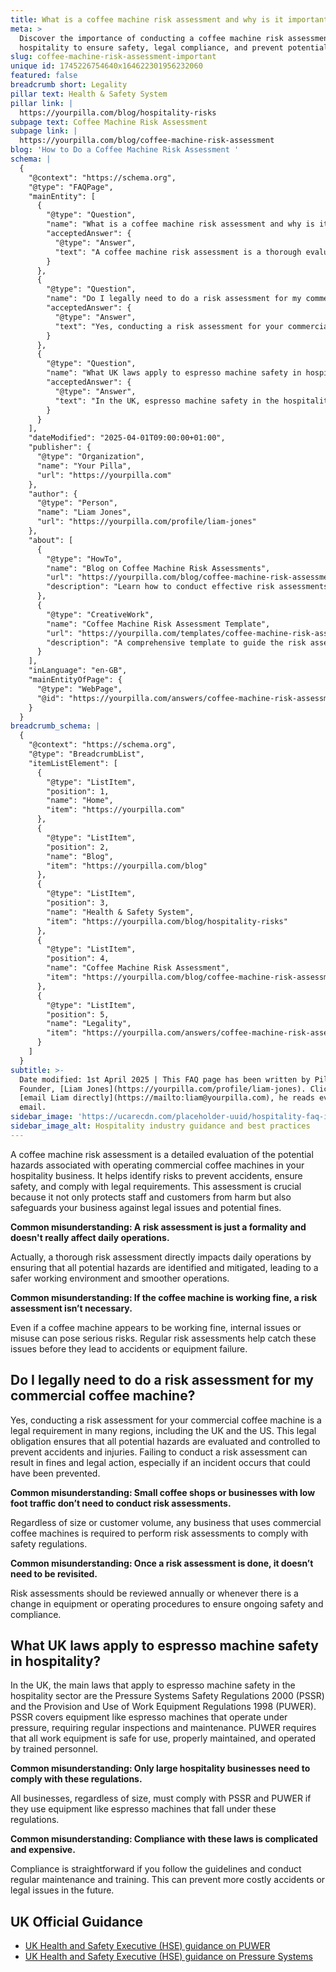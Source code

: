 ```yaml
---
title: What is a coffee machine risk assessment and why is it important?
meta: >
  Discover the importance of conducting a coffee machine risk assessment in
  hospitality to ensure safety, legal compliance, and prevent potential hazards.
slug: coffee-machine-risk-assessment-important
unique id: 1745226754640x164622301956232060
featured: false
breadcrumb short: Legality
pillar text: Health & Safety System
pillar link: |
  https://yourpilla.com/blog/hospitality-risks
subpage text: Coffee Machine Risk Assessment
subpage link: |
  https://yourpilla.com/blog/coffee-machine-risk-assessment
blog: 'How to Do a Coffee Machine Risk Assessment '
schema: |
  {
    "@context": "https://schema.org",
    "@type": "FAQPage",
    "mainEntity": [
      {
        "@type": "Question",
        "name": "What is a coffee machine risk assessment and why is it important?",
        "acceptedAnswer": {
          "@type": "Answer",
          "text": "A coffee machine risk assessment is a thorough evaluation of possible hazards related to operating commercial coffee machines. It's essential as it helps in identifying risks to prevent accidents, ensure safety, and comply with legal requirements, thus protecting both staff and customers as well as safeguarding the business against legal actions and fines."
        }
      },
      {
        "@type": "Question",
        "name": "Do I legally need to do a risk assessment for my commercial coffee machine?",
        "acceptedAnswer": {
          "@type": "Answer",
          "text": "Yes, conducting a risk assessment for your commercial coffee machine is legally required in many regions, including the UK and the US. This requirement helps ensure that all potential hazards are evaluated and managed to prevent accidents and injuries."
        }
      },
      {
        "@type": "Question",
        "name": "What UK laws apply to espresso machine safety in hospitality?",
        "acceptedAnswer": {
          "@type": "Answer",
          "text": "In the UK, espresso machine safety in the hospitality sector is governed by the Pressure Systems Safety Regulations 2000 (PSSR) and the Provision and Use of Work Equipment Regulations 1998 (PUWER). These regulations mandate regular inspections, maintenance, and operation by trained personnel to ensure safety."
        }
      }
    ],
    "dateModified": "2025-04-01T09:00:00+01:00",
    "publisher": {
      "@type": "Organization",
      "name": "Your Pilla",
      "url": "https://yourpilla.com"
    },
    "author": {
      "@type": "Person",
      "name": "Liam Jones",
      "url": "https://yourpilla.com/profile/liam-jones"
    },
    "about": [
      {
        "@type": "HowTo",
        "name": "Blog on Coffee Machine Risk Assessments",
        "url": "https://yourpilla.com/blog/coffee-machine-risk-assessment",
        "description": "Learn how to conduct effective risk assessments for commercial coffee machines to ensure safety and compliance with legal requirements."
      },
      {
        "@type": "CreativeWork",
        "name": "Coffee Machine Risk Assessment Template",
        "url": "https://yourpilla.com/templates/coffee-machine-risk-assessment",
        "description": "A comprehensive template to guide the risk assessment of commercial coffee machines, ensuring thorough evaluation and documentation."
      }
    ],
    "inLanguage": "en-GB",
    "mainEntityOfPage": {
      "@type": "WebPage",
      "@id": "https://yourpilla.com/answers/coffee-machine-risk-assessment-important"
    }
  }
breadcrumb_schema: |
  {
    "@context": "https://schema.org",
    "@type": "BreadcrumbList",
    "itemListElement": [
      {
        "@type": "ListItem",
        "position": 1,
        "name": "Home",
        "item": "https://yourpilla.com"
      },
      {
        "@type": "ListItem",
        "position": 2,
        "name": "Blog",
        "item": "https://yourpilla.com/blog"
      },
      {
        "@type": "ListItem",
        "position": 3,
        "name": "Health & Safety System",
        "item": "https://yourpilla.com/blog/hospitality-risks"
      },
      {
        "@type": "ListItem",
        "position": 4,
        "name": "Coffee Machine Risk Assessment",
        "item": "https://yourpilla.com/blog/coffee-machine-risk-assessment"
      },
      {
        "@type": "ListItem",
        "position": 5,
        "name": "Legality",
        "item": "https://yourpilla.com/answers/coffee-machine-risk-assessment-important"
      }
    ]
  }
subtitle: >-
  Date modified: 1st April 2025 | This FAQ page has been written by Pilla
  Founder, [Liam Jones](https://yourpilla.com/profile/liam-jones). Click to
  [email Liam directly](https://mailto:liam@yourpilla.com), he reads every
  email.
sidebar_image: 'https://ucarecdn.com/placeholder-uuid/hospitality-faq-image.jpg'
sidebar_image_alt: Hospitality industry guidance and best practices
---
```

A coffee machine risk assessment is a detailed evaluation of the potential hazards associated with operating commercial coffee machines in your hospitality business. It helps identify risks to prevent accidents, ensure safety, and comply with legal requirements. This assessment is crucial because it not only protects staff and customers from harm but also safeguards your business against legal issues and potential fines.

**Common misunderstanding: A risk assessment is just a formality and doesn't really affect daily operations.**

Actually, a thorough risk assessment directly impacts daily operations by ensuring that all potential hazards are identified and mitigated, leading to a safer working environment and smoother operations.

**Common misunderstanding: If the coffee machine is working fine, a risk assessment isn’t necessary.**

Even if a coffee machine appears to be working fine, internal issues or misuse can pose serious risks. Regular risk assessments help catch these issues before they lead to accidents or equipment failure.

## Do I legally need to do a risk assessment for my commercial coffee machine?

Yes, conducting a risk assessment for your commercial coffee machine is a legal requirement in many regions, including the UK and the US. This legal obligation ensures that all potential hazards are evaluated and controlled to prevent accidents and injuries. Failing to conduct a risk assessment can result in fines and legal action, especially if an incident occurs that could have been prevented.

**Common misunderstanding: Small coffee shops or businesses with low foot traffic don’t need to conduct risk assessments.**

Regardless of size or customer volume, any business that uses commercial coffee machines is required to perform risk assessments to comply with safety regulations.

**Common misunderstanding: Once a risk assessment is done, it doesn’t need to be revisited.**

Risk assessments should be reviewed annually or whenever there is a change in equipment or operating procedures to ensure ongoing safety and compliance.

## What UK laws apply to espresso machine safety in hospitality?

In the UK, the main laws that apply to espresso machine safety in the hospitality sector are the Pressure Systems Safety Regulations 2000 (PSSR) and the Provision and Use of Work Equipment Regulations 1998 (PUWER). PSSR covers equipment like espresso machines that operate under pressure, requiring regular inspections and maintenance. PUWER requires that all work equipment is safe for use, properly maintained, and operated by trained personnel.

**Common misunderstanding: Only large hospitality businesses need to comply with these regulations.**

All businesses, regardless of size, must comply with PSSR and PUWER if they use equipment like espresso machines that fall under these regulations.

**Common misunderstanding: Compliance with these laws is complicated and expensive.**

Compliance is straightforward if you follow the guidelines and conduct regular maintenance and training. This can prevent more costly accidents or legal issues in the future.

## UK Official Guidance

-   [UK Health and Safety Executive (HSE) guidance on PUWER](https://www.hse.gov.uk/work-equipment-machinery/puwer.htm)
-   [UK Health and Safety Executive (HSE) guidance on Pressure Systems](https://www.hse.gov.uk/pressure-systems/pesr.htm)
